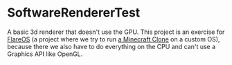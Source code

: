 ﻿# SoftwareRendererTest

A basic 3d renderer that doesn't use the GPU.
This project is an exercise for [FlareOS](https://github.com/FlurinBruehwiler/FlareOS) (a project where we try to run [a Minecraft Clone](https://github.com/FlurinBruehwiler/MinecraftInC) 
on a custom OS), because there we also have to do everything on the CPU and can't use
a Graphics API like OpenGL.